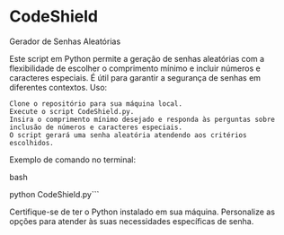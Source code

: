 # CodeShield
Gerador de Senhas Aleatórias

Este script em Python permite a geração de senhas aleatórias com a flexibilidade de escolher o comprimento mínimo e incluir números e caracteres especiais. É útil para garantir a segurança de senhas em diferentes contextos.
Uso:

    Clone o repositório para sua máquina local.
    Execute o script CodeShield.py.
    Insira o comprimento mínimo desejado e responda às perguntas sobre inclusão de números e caracteres especiais.
    O script gerará uma senha aleatória atendendo aos critérios escolhidos.

Exemplo de comando no terminal:

bash

python CodeShield.py```

Certifique-se de ter o Python instalado em sua máquina. Personalize as opções para atender às suas necessidades específicas de senha.


